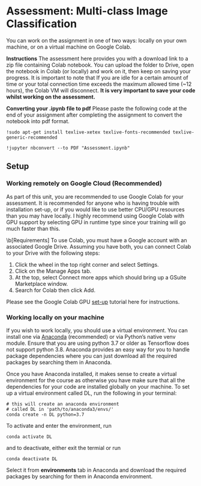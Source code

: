 # Assessment: Multi-class Image Classification

You can work on the assignment in one of two ways: locally on your own machine, or on a virtual machine on Google Colab.

**Instructions**
The assessment here provides you with a download link to a zip file containing Colab notebook. You can upload the folder to Drive, open the notebook in Colab (or locally) and work on it, then keep on saving your progress. It is important to note that If you are idle for a certain amount of time or your total connection time exceeds the maximum allowed time (~12 hours), the Colab VM will disconnect. **It is very important to save your code whilst working on the assessment.**

**Converting your .ipynb file to pdf**
Please paste the following code at the end of your assignment after completing the assignment to convert the notebook into pdf format.

```
!sudo apt-get install texlive-xetex texlive-fonts-recommended texlive-generic-recommended

!jupyter nbconvert --to PDF "Assessment.ipynb"

```

## Setup

### Working remotely on Google Cloud (Recommended)

As part of this unit, you are recommended to use Google Colab for your assessment. It is recommended for anyone who is having trouble with installation set-up, or if you would like to use better CPU/GPU resources than you may have locally. I highly recommend using Google Colab with GPU support by selecting GPU in runtime type since your training will go much faster than this.

\b[Requirements] To use Colab, you must have a Google account with an associated Google Drive. Assuming you have both, you can connect Colab to your Drive with the following steps:

1. Click the wheel in the top right corner and select Settings.
2. Click on the Manage Apps tab.
3. At the top, select Connect more apps which should bring up a GSuite Marketplace window.
4. Search for Colab then click Add.

Please see the Google Colab GPU [set-up](https://towardsdatascience.com/getting-started-with-google-colab-f2fff97f594c) tutorial here for instructions.


### Working locally on your machine

If you wish to work locally, you should use a virtual environment. You can install one via [Anaconda](https://www.anaconda.com/products/individual) (recommended) or via Python’s native venv module. Ensure that you are using python 3.7 or older as Tensorflow does not support python 3.8. Anaconda provides an easy way for you to handle package dependencies where you can just download all the required packages by searching them in Anaconda.

Once you have Anaconda installed, it makes sense to create a virtual environment for the course as otherwise you have make sure that all the dependencies for your code are installed globally on your machine. To set up a virtual environment called DL, run the following in your terminal:

```
# this will create an anaconda environment
# called DL in 'path/to/anaconda3/envs/'
conda create -n DL python=3.7
```

To activate and enter the environment, run 

```
conda activate DL
```

and to deactivate, either exit the termial or run

```
conda deactivate DL
```

Select it from **environments** tab in Anaconda and download the required packages by searching for them in Anaconda environment.



